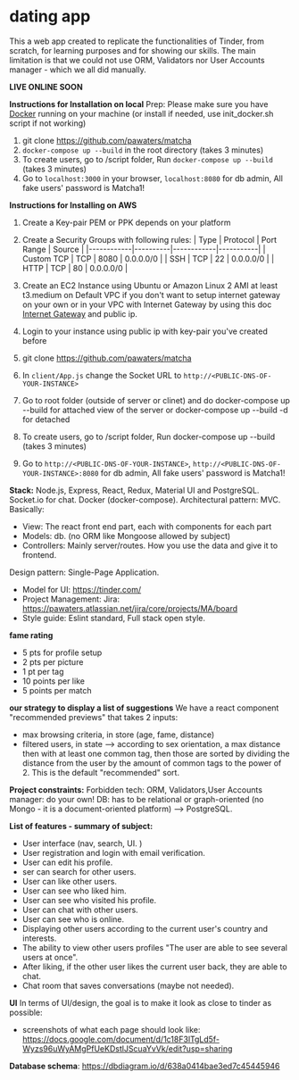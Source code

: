 # dating app #

This a web app created to replicate the functionalities of Tinder, from scratch, for learning purposes and for showing our skills.
The main limitation is that we could not use ORM, Validators nor User Accounts manager - which we all did manually.

**LIVE ONLINE SOON**

**Instructions for Installation on local**
Prep: Please make sure you have [Docker](https://www.docker.com/) running on your machine (or install if needed, use init_docker.sh script if not working)

1. git clone <https://github.com/pawaters/matcha>
3. `docker-compose up --build` in the root directory (takes 3 minutes)
4. To create users, go to /script folder, Run `docker-compose up --build` (takes 3 minutes)
5. Go to `localhost:3000` in your browser, `localhost:8080` for db admin, All fake users' password is Matcha1!

**Instructions for Installing on AWS**

1. Create a Key-pair PEM or PPK depends on your platform
2. Create a Security Groups with following rules:
| Type       | Protocol | Port Range | Source    |
|------------|----------|------------|-----------|
| Custom TCP | TCP      | 8080       | 0.0.0.0/0 |
| SSH        | TCP      | 22         | 0.0.0.0/0 |
| HTTP       | TCP      | 80         | 0.0.0.0/0 |
3. Create an EC2 Instance using Ubuntu or Amazon Linux 2 AMI at least t3.medium on Default VPC if you don't want to setup internet gateway on your own or in your VPC with Internet Gateway by using this doc [Internet Gateway](https://docs.aws.amazon.com/vpc/latest/userguide/VPC_Internet_Gateway.html) and public ip.

4. Login to your instance using public ip with key-pair you've created before
5. git clone https://github.com/pawaters/matcha
6. In `client/App.js` change the Socket URL to `http://<PUBLIC-DNS-OF-YOUR-INSTANCE>`
6. Go to root folder (outside of server or clinet) and do docker-compose up --build for attached view of the server or docker-compose up --build -d for detached
7. To create users, go to /script folder, Run docker-compose up --build (takes 3 minutes)
8. Go to `http://<PUBLIC-DNS-OF-YOUR-INSTANCE>`, `http://<PUBLIC-DNS-OF-YOUR-INSTANCE>:8080` for db admin, All fake users' password is Matcha1!


**Stack:**
Node.js, Express, React, Redux, Material UI and PostgreSQL.
Socket.io for chat. Docker (docker-compose).
Architectural pattern: MVC. Basically:

- View: The react front end part, each with components for each part
- Models: db. (no ORM like Mongoose allowed by subject)
- Controllers: Mainly server/routes. How you use the data and give it to frontend.

Design pattern: Single-Page Application.

- Model for UI: <https://tinder.com/>
- Project Management: Jira: <https://pawaters.atlassian.net/jira/core/projects/MA/board>
- Style guide: Eslint standard, Full stack open style.

**fame rating**

- 5 pts for profile setup
- 2 pts per picture
- 1 pt per tag
- 10 points per like
- 5 points per match

**our strategy to display a list of suggestions**
We have a react component "recommended previews" that takes 2 inputs:

- max browsing criteria, in store (age, fame, distance)
- filtered users, in state --> according to sex orientation, a max distance
then with at least one common tag, then those are sorted by dividing the distance from the user by the amount of common tags to the power of 2.
This is the default "recommended" sort.

**Project constraints:**
Forbidden tech: ORM, Validators,User Accounts manager: do your own!
DB: has to be relational or graph-oriented (no Mongo - it is a document-oriented platform) --> PostgreSQL.

**List of features - summary of subject:**

- User interface (nav, search, UI. )
- User registration and login with email verification.
- User can edit his profile.
- ser can search for other users.  
- User can like other users.
- User can see who liked him.
- User can see who visited his profile.
- User can chat with other users.
- User can see who is online.
- Displaying other users according to the current user's country and interests.
- The ability to view other users profiles "The user are able to see several users at once".
- After liking, if the other user likes the current user back, they are able to chat.
- Chat room that saves conversations (maybe not needed).  

**UI**
In terms of UI/design, the goal is to make it look as close to tinder as possible:

- screenshots of what each page should look like:  <https://docs.google.com/document/d/1c18F3lTgLd5f-Wyzs96uWyAMgPfUeKDstlJScuaYvVk/edit?usp=sharing>

**Database schema**: <https://dbdiagram.io/d/638a0414bae3ed7c45445946>
